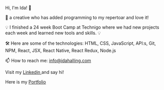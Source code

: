Hi, I'm Ida! 👋

📸 a creative who has added programming to my repertoar and love it!

💡 I finished a 24 week Boot Camp at Technigo where we had new projects each week and learned new tools and skills. 💡

🛠️ Here are some of the technologies: HTML, CSS, JavaScript, API:s, Git, NPM, React, JSX, React Native, React Redux, Node.js 

📫 How to reach me: info@idahalling.com


Visit my  <a
            href="https://www.linkedin.com/in/ida-halling/"
            target="_blank"
            rel="noopener"
          > Linkedin
        </a> and say hi!

Here is my  <a
            href="https://devportfolio-idahalling.netlify.app/"
            target="_blank"
            rel="noopener"
          > Portfolio
        </a>

